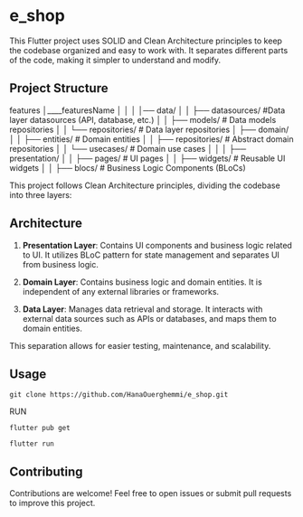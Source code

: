 # e_shop

This Flutter project uses SOLID and Clean Architecture principles to keep the codebase organized and easy to work with. It separates different parts of the code, making it simpler to understand and modify.

## Project Structure
features
│____featuresName
│ │ 
│ │── data/
│ │ ├── datasources/ #Data layer datasources (API, database, etc.)
│ │ ├── models/ #  Data models repositories
│ │ └── repositories/ # Data layer repositories
│ ├── domain/
│ │ ├── entities/ # Domain entities
│ │ ├── repositories/ # Abstract domain repositories
│ │ └── usecases/ # Domain use cases
│ │
│ ├── presentation/
│ │ ├── pages/ # UI pages
│ │ ├── widgets/ # Reusable UI widgets
│ │ ├── blocs/ # Business Logic Components (BLoCs)

This project follows Clean Architecture principles, dividing the codebase into three layers:

## Architecture
1. **Presentation Layer**: Contains UI components and business logic related to UI. It utilizes BLoC pattern for state management and separates UI from business logic.

2. **Domain Layer**: Contains business logic and domain entities. It is independent of any external libraries or frameworks.

3. **Data Layer**: Manages data retrieval and storage. It interacts with external data sources such as APIs or databases, and maps them to domain entities.

This separation allows for easier testing, maintenance, and scalability.

## Usage

```
git clone https://github.com/HanaOuerghemmi/e_shop.git
```

RUN
```
flutter pub get
```
```
flutter run
```

## Contributing

Contributions are welcome! Feel free to open issues or submit pull requests to improve this project.
